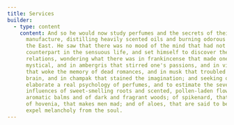 ```yaml
---
title: Services
builder:
  - type: content
    content: And so he would now study perfumes and the secrets of their
      manufacture, distilling heavily scented oils and burning odorous gums from
      the East. He saw that there was no mood of the mind that had not its
      counterpart in the sensuous life, and set himself to discover their true
      relations, wondering what there was in frankincense that made one
      mystical, and in ambergris that stirred one's passions, and in violets
      that woke the memory of dead romances, and in musk that troubled the
      brain, and in champak that stained the imagination; and seeking often to
      elaborate a real psychology of perfumes, and to estimate the several
      influences of sweet-smelling roots and scented, pollen-laden flowers; of
      aromatic balms and of dark and fragrant woods; of spikenard, that sickens;
      of hovenia, that makes men mad; and of aloes, that are said to be able to
      expel melancholy from the soul.
---
```


